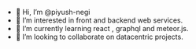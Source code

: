 - 👋 Hi, I’m @piyush-negi
- 👀 I’m interested in front and backend web services.
- 🌱 I’m currently learning react , graphql and meteor.js.
- 💞️ I’m looking to collaborate on datacentric projects.


<!---
npiyush97/npiyush97 is a ✨ special ✨ repository because its `README.md` (this file) appears on your GitHub profile.
You can click the Preview link to take a look at your changes.
--->
